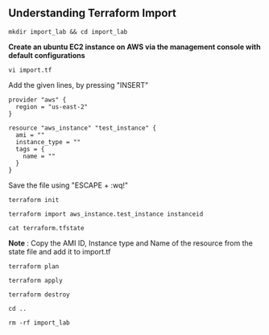 ## Understanding Terraform Import
```
mkdir import_lab && cd import_lab
```
**Create an ubuntu EC2 instance on AWS via the management console with default configurations**
```
vi import.tf
```
Add the given lines, by pressing "INSERT" 
```
provider "aws" {
  region = "us-east-2"
}   

resource "aws_instance" "test_instance" {
  ami = ""
  instance_type = ""
  tags = {
    name = ""
  }
}
```
Save the file using "ESCAPE + :wq!"

```
terraform init
```
```
terraform import aws_instance.test_instance instanceid
```
```
cat terraform.tfstate
```

**Note** : Copy the AMI ID, Instance type and Name of the resource from the state file and add it to import.tf
```
terraform plan
```
```
terraform apply
```
```
terraform destroy
```
```
cd ..
```
```
rm -rf import_lab
```
